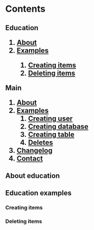 # Contents

<h2>
	Education <br>
	<ol>
		<li><a href="#education?about">About</a></li>
		<li><a href="#education?examples">Examples</a></li>
		<ol>
			<li><a href="#education?examples_creating">Creating items</a></li>
			<li><a href="#educations?examples_deleting">Deleting items</a></li>
		</ol>
	</ol>
	Main <br>
	<ol>
		<li><a href="#main?about">About</a>
		<li><a href="#main?examples">Examples</a>
		<ol>
			<li><a href="#main?examples_create_user">Creating user</a></li>
			<li><a href="#main?examples_create_database">Creating database</a></li>
			<li><a href="#main?examples_create_table">Creating table</a></li>
			<li><a href="#main?examples_deletes">Deletes</a></li>
		</ol>
		<li> <a href="#changelog">Changelog</a></li>
		<li> <a href="#contact">Contact</a></li>
	</ol>
</h2>

<a name="education?about"></a>
<h2> About education </h2>
<a name="education?examples"></a>
<h2> Education examples </h2>
<a name="education?examples_creating"></a>
<h3>Creating items</h3>
<a name="education?examples_deleting"></a>
<h3>Deleting items</h3>
